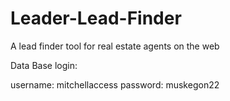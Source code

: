# Leader-Lead-Finder
A lead finder tool for real estate agents on the web

Data Base login: 

username: mitchellaccess
password: muskegon22


